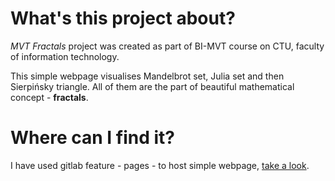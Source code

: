 # What's this project about?
*MVT Fractals* project was created as part of BI-MVT course on CTU, faculty of information technology.

This simple webpage visualises Mandelbrot set, Julia set and then Sierpińsky triangle. All of them are the part of beautiful mathematical concept - **fractals**.

# Where can I find it?

I have used gitlab feature - pages - to host simple webpage, [take a look](https://kvajet.github.io/mvt-fractals).
